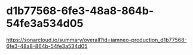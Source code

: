 # d1b77568-6fe3-48a8-864b-54fe3a534d05
https://sonarcloud.io/summary/overall?id=iamneo-production_d1b77568-6fe3-48a8-864b-54fe3a534d05
